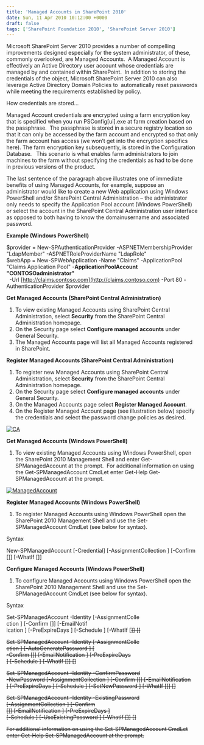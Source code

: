 ```yaml
---
title: 'Managed Accounts in SharePoint 2010'
date: Sun, 11 Apr 2010 10:12:00 +0000
draft: false
tags: ['SharePoint Foundation 2010', 'SharePoint Server 2010']
---
```


Microsoft SharePoint Server 2010 provides a number of compelling improvements designed especially for the system administrator, of these, commonly overlooked, are Managed Accounts.  A Managed Account is effectively an Active Directory user account whose credentials are managed by and contained within SharePoint.  In addition to storing the credentials of the object, Microsoft SharePoint Server 2010 can also leverage Active Directory Domain Policies to  automatically reset passwords while meeting the requirements established by policy.

How credentials are stored…

Managed Account credentials are encrypted using a farm encryption key that is specified when you run PSConfig\[ui\].exe at farm creation based on the passphrase.  The passphrase is stored in a secure registry location so that it can only be accessed by the farm account and encrypted so that only the farm account has access (we won’t get into the encryption specifics here). The farm encryption key subsequently, is stored in the Configuration Database.   This scenario is what enables farm administrators to join machines to the farm without specifying the credentials as had to be done in previous versions of the product.

The last sentence of the paragraph above illustrates one of immediate benefits of using Managed Accounts, for example, suppose an administrator would like to create a new Web application using Windows PowerShell and/or SharePoint Central Administration – the administrator only needs to specify the Application Pool account (Windows PowerShell) or select the account in the SharePoint Central Administration user interface as opposed to both having to know the domainusername and associated password.

**Example (Windows PowerShell)**

$provider = New-SPAuthenticationProvider -ASPNETMembershipProvider "LdapMember" -ASPNETRoleProviderName "LdapRole"  
$webApp = New-SPWebApplication -Name "Claims" -ApplicationPool "Claims Application Pool" -**ApplicationPoolAccount "CONTOSOadministrator"**  
  -Url [http://claims.contoso.com](http://claims.contoso.com) -Port 80 -AuthenticationProvider $provider

**Get Managed Accounts (SharePoint Central Administration)**

1.  To view existing Managed Accounts using SharePoint Central Administration, select **Security** from the SharePoint Central Administration homepage.
2.  On the Security page select **Configure managed accounts** under General Security.
3.  The Managed Accounts page will list all Managed Accounts registered in SharePoint.

**Register Managed Accounts (SharePoint Central Administration)**

1.  To register new Managed Accounts using SharePoint Central Administration, select **Security** from the SharePoint Central Administration homepage.
2.  On the Security page select **Configure managed accounts** under General Security.
3.  On the Managed Accounts page select **Register Managed Account**.
4.  On the Register Managed Account page (see illustration below) specify the credentials and select the password change policies as desired.

[![CA](https://msdnshared.blob.core.windows.net/media/TNBlogsFS/BlogFileStorage/blogs_technet/wbaer/WindowsLiveWriter/ManagedAccounts_835C/CA_thumb.jpg "CA")](https://msdnshared.blob.core.windows.net/media/TNBlogsFS/BlogFileStorage/blogs_technet/wbaer/WindowsLiveWriter/ManagedAccounts_835C/CA_2.jpg)

**Get Managed Accounts (Windows PowerShell)**

1.  To view existing Managed Accounts using Windows PowerShell, open the SharePoint 2010 Management Shell and enter Get-SPManagedAccount at the prompt.  For additional information on using the Get-SPManagedAccount CmdLet enter Get-Help Get-SPManagedAccount at the prompt.

[![ManagedAccount](https://msdnshared.blob.core.windows.net/media/TNBlogsFS/BlogFileStorage/blogs_technet/wbaer/WindowsLiveWriter/ManagedAccounts_835C/ManagedAccount_thumb.jpg "ManagedAccount")](https://msdnshared.blob.core.windows.net/media/TNBlogsFS/BlogFileStorage/blogs_technet/wbaer/WindowsLiveWriter/ManagedAccounts_835C/ManagedAccount_2.jpg)

**Register Managed Accounts (Windows PowerShell)**

1.  To register Managed Accounts using Windows PowerShell open the SharePoint 2010 Management Shell and use the Set-SPManagedAccount CmdLet (see below for syntax).

Syntax

New-SPManagedAccount \[-Credential\] <PSCredential> \[-AssignmentCollection <SPAssignmentCollection>\] \[-Confirm \[<SwitchParameter>\]\] \[-WhatIf \[<SwitchParameter>\]\]

**Configure Managed Accounts (Windows PowerShell)**

1.  To configure Managed Accounts using Windows PowerShell open the SharePoint 2010 Management Shell and use the Set-SPManagedAccount CmdLet (see below for syntax).

Syntax

Set-SPManagedAccount -Identity <SPManagedAccountPipeBind> \[-AssignmentColle  
ction <SPAssignmentCollection>\] \[-Confirm \[<SwitchParameter>\]\] \[-EmailNotif  
ication <Int32>\] \[-PreExpireDays <Int32>\] \[-Schedule <String>\] \[-WhatIf \[<S  
witchParameter>\]\] \[<CommonParameters>\]

Set-SPManagedAccount -Identity <SPManagedAccountPipeBind> \[-AssignmentColle  
ction <SPAssignmentCollection>\] \[-AutoGeneratePassword <SwitchParameter>\] \[  
\-Confirm \[<SwitchParameter>\]\] \[-EmailNotification <Int32>\] \[-PreExpireDays  
<Int32>\] \[-Schedule <String>\] \[-WhatIf \[<SwitchParameter>\]\] \[<CommonParamet  
ers>\]

Set-SPManagedAccount -Identity <SPManagedAccountPipeBind> -ConfirmPassword  
<SecureString> -NewPassword <SecureString> \[-AssignmentCollection <SPAssign  
mentCollection>\] \[-Confirm \[<SwitchParameter>\]\] \[-EmailNotification <Int32>  
\] \[-PreExpireDays <Int32>\] \[-Schedule <String>\] \[-SetNewPassword <SwitchPar  
ameter>\] \[-WhatIf \[<SwitchParameter>\]\] \[<CommonParameters>\]

Set-SPManagedAccount -Identity <SPManagedAccountPipeBind> -ExistingPassword  
<SecureString> \[-AssignmentCollection <SPAssignmentCollection>\] \[-Confirm  
\[<SwitchParameter>\]\] \[-EmailNotification <Int32>\] \[-PreExpireDays <Int32>\]  
\[-Schedule <String>\] \[-UseExistingPassword <SwitchParameter>\] \[-WhatIf \[<Sw  
itchParameter>\]\] \[<CommonParameters>\]

For additional information on using the Set-SPManagedAccount CmdLet enter Get-Help Set-SPManagedAccount at the prompt.